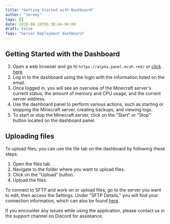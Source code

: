 ```yaml
---
title: "Getting Started with Dashboard"
author: "Jeremy"
tags: []
date: 2020-08-10T05:38:44-04:00
draft: false
faqs: "Server Deployment dashboard"
---
```


## Getting Started with the Dashboard

1. Open a web browser and go to `https://alpha.panel.mcsh.red/` or [click here](https://alpha.panel.mcsh.red/).
2. Log in to the dashboard using the login with the information listed on the email.
3. Once logged in, you will see an overview of the Minecraft server's current status, the amount of memory and CPU usage, and the current server address.
4. Use the dashboard panel to perform various actions, such as starting or stopping the Minecraft server, creating backups, and viewing logs.
5. To start or stop the Minecraft server, click on the "Start" or "Stop" button located on the dashboard panel.

## Uploading files
To upload files, you can use the file tab on the dashboard by following these steps:
1. Open the files tab.
2. Navigate to the folder where you want to upload files.
3. Click on the "Upload" button.
4. Upload the files.

To connect to SFTP and work on or upload files, go to the server you want to edit, then access the Settings. Under "SFTP Details," you will find your connection information, which can also be found [here](https://mcserverhosting.net/faqs/how-to-access-files-using-winscp/).

If you encounter any issues while using the application, please contact us in the support channel on Discord for assistance.
